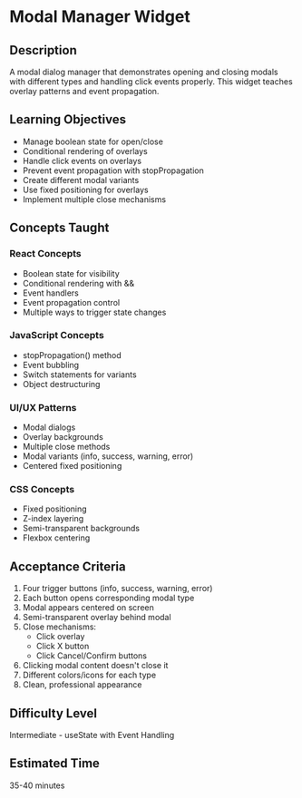 # Modal Manager Widget

## Description

A modal dialog manager that demonstrates opening and closing modals with different types and handling click events properly. This widget teaches overlay patterns and event propagation.

## Learning Objectives

- Manage boolean state for open/close
- Conditional rendering of overlays
- Handle click events on overlays
- Prevent event propagation with stopPropagation
- Create different modal variants
- Use fixed positioning for overlays
- Implement multiple close mechanisms

## Concepts Taught

### React Concepts
- Boolean state for visibility
- Conditional rendering with &&
- Event handlers
- Event propagation control
- Multiple ways to trigger state changes

### JavaScript Concepts
- stopPropagation() method
- Event bubbling
- Switch statements for variants
- Object destructuring

### UI/UX Patterns
- Modal dialogs
- Overlay backgrounds
- Multiple close methods
- Modal variants (info, success, warning, error)
- Centered fixed positioning

### CSS Concepts
- Fixed positioning
- Z-index layering
- Semi-transparent backgrounds
- Flexbox centering

## Acceptance Criteria

1. Four trigger buttons (info, success, warning, error)
2. Each button opens corresponding modal type
3. Modal appears centered on screen
4. Semi-transparent overlay behind modal
5. Close mechanisms:
   - Click overlay
   - Click X button
   - Click Cancel/Confirm buttons
6. Clicking modal content doesn't close it
7. Different colors/icons for each type
8. Clean, professional appearance

## Difficulty Level

Intermediate - useState with Event Handling

## Estimated Time

35-40 minutes
